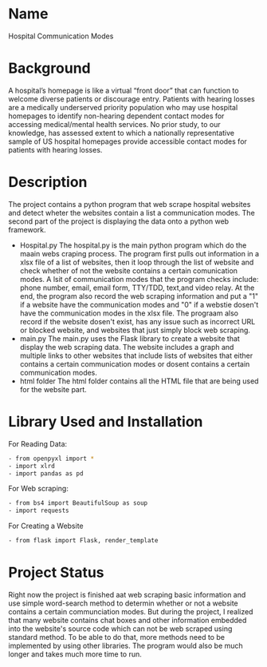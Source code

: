 # Name
Hospital Communication Modes

# Background
A hospital’s homepage is like a virtual “front door” that can function to welcome diverse patients or discourage entry.
Patients with hearing losses are a medically underserved priority population who may use hospital homepages to identify non-hearing dependent contact modes for accessing medical/mental health services.
No prior study, to our knowledge, has assessed extent to which a nationally representative sample of US hospital homepages provide accessible contact modes for patients with hearing losses. 

# Description
The project contains a python program that web scrape hospital websites and detect wheter the websites contain a list a communication modes. The second part of the project is displaying the data onto a python web framework. 
- Hospital.py
The hospital.py is the main python program which do the maain webs craping process. The program first pulls out information in a xlsx file of a list of websites, then it loop through the list of website and check whether of not the website contains a certain comunication modes. A lsit of communication modes that the program checks include: phone number, email, email form, TTY/TDD, text,and video relay. At the end, the program also record the web scraping information and put a "1" if a website have the communication modes and "0" if a webstie dosen't have the communication modes in the xlsx file. The prograam also record if the website dosen't exist, has any issue such as incorrect URL or blocked website, and websites that just simply block web scraping. 
- main.py
The main.py uses the Flask library to create a website that display the web scraping data. The website includes a graph and multiple links to other websites that include lists of websites that either contains a certain communication modes or dosent contains a certain communication modes. 
- html folder
The html folder contains all the HTML file that are being used for the website part. 

# Library Used and Installation
For Reading Data:
```bash
- from openpyxl import *
- import xlrd
- import pandas as pd
```
For Web scraping:
```bash
- from bs4 import BeautifulSoup as soup
- import requests
```
For Creating a Website
```bash
- from flask import Flask, render_template
```

# Project Status
Right now the project is finished aat web scraping basic information and use simple word-search method to determin whether or not a website contains a certain communciation modes. But during the project, I realized that many website contains chat boxes and other information embedded into the website's source code which can not be web scraped using standard method. To be able to do that, more methods need to be implemented by using other libraries. The program would also be much longer and takes much more time to run.
